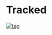 # Tracked


[![tag](https://github.com/Kroseida/tracked/actions/workflows/release.yml/badge.svg)](https://github.com/Kroseida/tracked/actions/workflows/release.yml)
